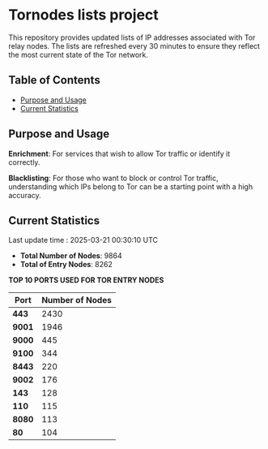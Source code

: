 # Tornodes lists project

This repository provides updated lists of IP addresses associated with Tor relay nodes. The lists are refreshed every 30 minutes to ensure they reflect the most current state of the Tor network.

## Table of Contents

- [Purpose and Usage](#purpose-and-usage)
- [Current Statistics](#current-statistics)


## Purpose and Usage

**Enrichment**: For services that wish to allow Tor traffic or identify it correctly.

**Blacklisting**: For those who want to block or control Tor traffic, understanding which IPs belong to Tor can be a starting point with a high accuracy.

## Current Statistics

Last update time : 2025-03-21 00:30:10 UTC

- **Total Number of Nodes**: 9864
- **Total of Entry Nodes**: 8262

**TOP 10 PORTS USED FOR TOR ENTRY NODES**

| **Port** | **Number of Nodes** |
|------|-----------------|
| **443**   | 2430  |
| **9001**   | 1946  |
| **9000**   | 445  |
| **9100**   | 344  |
| **8443**   | 220  |
| **9002**   | 176  |
| **143**   | 128  |
| **110**   | 115  |
| **8080**   | 113  |
| **80**   | 104  |

